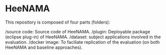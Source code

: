 # HeeNAMA

This repository is composed of four parts (folders): 

/source code: Source code of HeeNAMA. 
/plugin: Deployable package (eclipse plug-in)  of  HeeNAMA.
/dataset: subject applications involved in the evaluation.
/docker image: To faciliate replication of the evaluation (on both HeeNAMA and baseline approaches).
